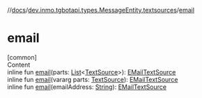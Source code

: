 //[docs](../../index.md)/[dev.inmo.tgbotapi.types.MessageEntity.textsources](index.md)/[email](email.md)



# email  
[common]  
Content  
inline fun [email](email.md)(parts: [List](https://kotlinlang.org/api/latest/jvm/stdlib/kotlin.collections/-list/index.html)<[TextSource](../dev.inmo.tgbotapi.CommonAbstracts/-text-source/index.md)>): [EMailTextSource](-e-mail-text-source/index.md)  
inline fun [email](email.md)(vararg parts: [TextSource](../dev.inmo.tgbotapi.CommonAbstracts/-text-source/index.md)): [EMailTextSource](-e-mail-text-source/index.md)  
inline fun [email](email.md)(emailAddress: [String](https://kotlinlang.org/api/latest/jvm/stdlib/kotlin/-string/index.html)): [EMailTextSource](-e-mail-text-source/index.md)  



